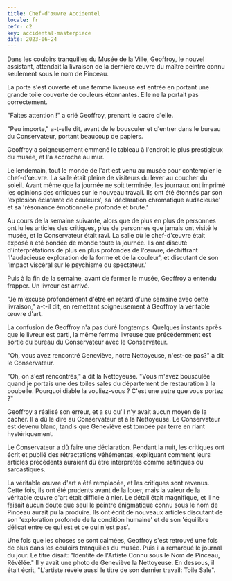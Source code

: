 ```yaml
---
title: Chef-d'œuvre Accidentel
locale: fr
cefr: c2
key: accidental-masterpiece
date: 2023-06-24
---
```


Dans les couloirs tranquilles du Musée de la Ville, Geoffroy, le nouvel assistant, attendait la livraison de la dernière œuvre du maître peintre connu seulement sous le nom de Pinceau.

La porte s'est ouverte et une femme livreuse est entrée en portant une grande toile couverte de couleurs étonnantes. Elle ne la portait pas correctement.

"Faites attention !" a crié Geoffroy, prenant le cadre d'elle.

"Peu importe," a-t-elle dit, avant de le bousculer et d'entrer dans le bureau du Conservateur, portant beaucoup de papiers.

Geoffroy a soigneusement emmené le tableau à l'endroit le plus prestigieux du musée, et l'a accroché au mur.

Le lendemain, tout le monde de l'art est venu au musée pour contempler le chef-d'œuvre. La salle était pleine de visiteurs du lever au coucher du soleil. Avant même que la journée ne soit terminée, les journaux ont imprimé les opinions des critiques sur le nouveau travail. Ils ont été étonnés par son 'explosion éclatante de couleurs', sa 'déclaration chromatique audacieuse' et sa 'résonance émotionnelle profonde et brute.'

Au cours de la semaine suivante, alors que de plus en plus de personnes ont lu les articles des critiques, plus de personnes que jamais ont visité le musée, et le Conservateur était ravi. La salle où le chef-d'œuvre était exposé a été bondée de monde toute la journée. Ils ont discuté d'interprétations de plus en plus profondes de l'œuvre, déchiffrant 'l'audacieuse exploration de la forme et de la couleur', et discutant de son 'impact viscéral sur le psychisme du spectateur.'

Puis à la fin de la semaine, avant de fermer le musée, Geoffroy a entendu frapper. Un livreur est arrivé.

"Je m'excuse profondément d'être en retard d'une semaine avec cette livraison," a-t-il dit, en remettant soigneusement à Geoffroy la véritable œuvre d'art.

La confusion de Geoffroy n'a pas duré longtemps. Quelques instants après que le livreur est parti, la même femme livreuse que précédemment est sortie du bureau du Conservateur avec le Conservateur.

"Oh, vous avez rencontré Geneviève, notre Nettoyeuse, n'est-ce pas?" a dit le Conservateur.

"Oh, on s'est rencontrés," a dit la Nettoyeuse. "Vous m'avez bousculée quand je portais une des toiles sales du département de restauration à la poubelle. Pourquoi diable la vouliez-vous ? C'est une autre que vous portez ?"

Geoffroy a réalisé son erreur, et a su qu'il n'y avait aucun moyen de la cacher. Il a dû le dire au Conservateur et à la Nettoyeuse. Le Conservateur est devenu blanc, tandis que Geneviève est tombée par terre en riant hystériquement.

Le Conservateur a dû faire une déclaration. Pendant la nuit, les critiques ont écrit et publié des rétractations véhémentes, expliquant comment leurs articles précédents auraient dû être interprétés comme satiriques ou sarcastiques.

La véritable œuvre d'art a été remplacée, et les critiques sont revenus. Cette fois, ils ont été prudents avant de la louer, mais la valeur de la véritable œuvre d'art était difficile à nier. Le détail était magnifique, et il ne faisait aucun doute que seul le peintre énigmatique connu sous le nom de Pinceau aurait pu la produire. Ils ont écrit de nouveaux articles discutant de son 'exploration profonde de la condition humaine' et de son 'équilibre délicat entre ce qui est et ce qui n'est pas'.

Une fois que les choses se sont calmées, Geoffroy s'est retrouvé une fois de plus dans les couloirs tranquilles du musée. Puis il a remarqué le journal du jour. Le titre disait: "Identité de l'Artiste Connu sous le Nom de Pinceau, Révélée." Il y avait une photo de Geneviève la Nettoyeuse. En dessous, il était écrit, "L'artiste révèle aussi le titre de son dernier travail: Toile Sale".